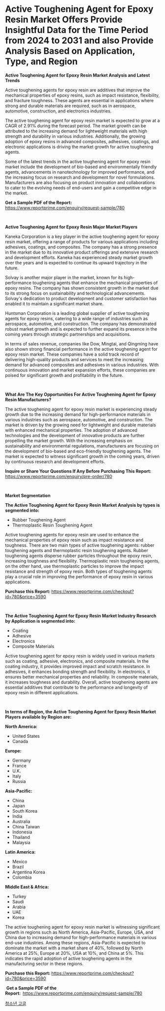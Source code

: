 <p><h1>Active Toughening Agent for Epoxy Resin Market Offers Provide Insightful Data for the Time Period from 2024 to 2031 and also Provide Analysis Based on Application, Type, and Region</h1></p><p><strong>Active Toughening Agent for Epoxy Resin Market Analysis and Latest Trends</strong></p>
<p><p>Active toughening agents for epoxy resin are additives that improve the mechanical properties of epoxy resins, such as impact resistance, flexibility, and fracture toughness. These agents are essential in applications where strong and durable materials are required, such as in aerospace, automotive, construction, and electronics industries.</p><p>The active toughening agent for epoxy resin market is expected to grow at a CAGR of 2.91% during the forecast period. The market growth can be attributed to the increasing demand for lightweight materials with high strength and durability in various industries. Additionally, the growing adoption of epoxy resins in advanced composites, adhesives, coatings, and electronic applications is driving the market growth for active toughening agents.</p><p>Some of the latest trends in the active toughening agent for epoxy resin market include the development of bio-based and environmentally friendly agents, advancements in nanotechnology for improved performance, and the increasing focus on research and development for novel formulations. Manufacturers are also focusing on product innovation and collaborations to cater to the evolving needs of end-users and gain a competitive edge in the market.</p></p>
<p><strong>Get a Sample PDF of the Report:&nbsp;</strong> <a href="https://www.reportprime.com/enquiry/request-sample/780">https://www.reportprime.com/enquiry/request-sample/780</a></p>
<p>&nbsp;</p>
<p><strong>Active Toughening Agent for Epoxy Resin Major Market Players</strong></p>
<p><p>Kaneka Corporation is a key player in the active toughening agent for epoxy resin market, offering a range of products for various applications including adhesives, coatings, and composites. The company has a strong presence in the market due to its innovative product offerings and extensive research and development efforts. Kaneka has experienced steady market growth over the years and is expected to continue its upward trajectory in the future.</p><p>Solvay is another major player in the market, known for its high-performance toughening agents that enhance the mechanical properties of epoxy resins. The company has shown consistent growth in the market due to its strong focus on sustainability and technological advancements. Solvay's dedication to product development and customer satisfaction has enabled it to maintain a significant market share.</p><p>Huntsman Corporation is a leading global supplier of active toughening agents for epoxy resins, catering to a wide range of industries such as aerospace, automotive, and construction. The company has demonstrated robust market growth and is expected to further expand its presence in the coming years through strategic partnerships and acquisitions.</p><p>In terms of sales revenue, companies like Dow, Mingtai, and Qingming have also shown strong financial performance in the active toughening agent for epoxy resin market. These companies have a solid track record of delivering high-quality products and services to meet the increasing demand for advanced composites and adhesives in various industries. With continuous innovation and market expansion efforts, these companies are poised for significant growth and profitability in the future.</p></p>
<p>&nbsp;</p>
<p><strong>What Are The Key Opportunities For Active Toughening Agent for Epoxy Resin Manufacturers?</strong></p>
<p><p>The active toughening agent for epoxy resin market is experiencing steady growth due to the increasing demand for high-performance materials in various industries such as aerospace, automotive, and construction. The market is driven by the growing need for lightweight and durable materials with enhanced mechanical properties. The adoption of advanced technologies and the development of innovative products are further propelling the market growth. With the increasing emphasis on sustainability and environmental regulations, manufacturers are focusing on the development of bio-based and eco-friendly toughening agents. The market is expected to witness significant growth in the coming years, driven by continuous research and development efforts.</p></p>
<p><strong>Inquire or Share Your Questions If Any Before Purchasing This Report:</strong> <a href="https://www.reportprime.com/enquiry/pre-order/780">https://www.reportprime.com/enquiry/pre-order/780</a></p>
<p>&nbsp;</p>
<p><strong>Market Segmentation</strong></p>
<p><strong>The Active Toughening Agent for Epoxy Resin Market Analysis by types is segmented into:</strong></p>
<p><ul><li>Rubber Toughening Agent</li><li>Thermoplastic Resin Toughening Agent</li></ul></p>
<p><p>Active toughening agents for epoxy resin are used to enhance the mechanical properties of epoxy resin such as impact resistance and toughness. There are two main types of active toughening agents: rubber toughening agents and thermoplastic resin toughening agents. Rubber toughening agents disperse rubber particles throughout the epoxy resin, increasing toughness and flexibility. Thermoplastic resin toughening agents, on the other hand, use thermoplastic particles to improve the impact resistance and strength of epoxy resin. Both types of toughening agents play a crucial role in improving the performance of epoxy resin in various applications.</p></p>
<p><strong>Purchase this Report:&nbsp;</strong><a href="https://www.reportprime.com/checkout?id=780&price=3590">https://www.reportprime.com/checkout?id=780&price=3590</a></p>
<p>&nbsp;</p>
<p><strong>The Active Toughening Agent for Epoxy Resin Market Industry Research by Application is segmented into:</strong></p>
<p><ul><li>Coating</li><li>Adhesive</li><li>Electronics</li><li>Composite Materials</li></ul></p>
<p><p>Active toughening agent for epoxy resin is widely used in various markets such as coating, adhesive, electronics, and composite materials. In the coating industry, it provides improved impact and scratch resistance. In adhesives, it enhances bonding strength and flexibility. In electronics, it ensures better mechanical properties and reliability. In composite materials, it increases toughness and durability. Overall, active toughening agents are essential additives that contribute to the performance and longevity of epoxy resin in different applications.</p></p>
<p>&nbsp;</p>
<p><strong>In terms of Region, the Active Toughening Agent for Epoxy Resin Market Players available by Region are:</strong></p>
<p>
    <p> <strong> North America: </strong>
        <ul>
            <li>United States</li>
            <li>Canada</li>
        </ul>
        </p> 
    <p> <strong> Europe: </strong>
        <ul>
            <li>Germany</li>
            <li>France</li>
            <li>U.K.</li>
            <li>Italy</li>
            <li>Russia</li>
        </ul>
        </p> 
    <p> <strong> Asia-Pacific: </strong>
        <ul>
            <li>China</li>
            <li>Japan</li>
            <li>South Korea</li>
            <li>India</li>
            <li>Australia</li>
            <li>China Taiwan</li>
            <li>Indonesia</li>
            <li>Thailand</li>
            <li>Malaysia</li>
        </ul>
        </p> 
    <p> <strong> Latin America: </strong>
        <ul>
            <li>Mexico</li>
            <li>Brazil</li>
            <li>Argentina Korea</li>
            <li>Colombia</li>
        </ul>
        </p> 
    <p> <strong> Middle East & Africa: </strong>
        <ul>
            <li>Turkey</li>
            <li>Saudi</li>
            <li>Arabia</li>
            <li>UAE</li>
            <li>Korea</li>
        </ul>
    </p>
    </p>
<p><p>The active toughening agent for epoxy resin market is witnessing significant growth in regions such as North America, Asia-Pacific, Europe, USA, and China due to increasing demand for high-performance materials in various end-use industries. Among these regions, Asia-Pacific is expected to dominate the market with a market share of 40%, followed by North America at 25%, Europe at 20%, USA at 10%, and China at 5%. This indicates the rapid adoption of active toughening agents in the manufacturing sector in these regions.</p></p>
<p><strong>Purchase this Report: </strong><a href="https://www.reportprime.com/checkout?id=780&price=3590">https://www.reportprime.com/checkout?id=780&price=3590</a></p>
<p>&nbsp;<strong>Get a Sample PDF of the Report:&nbsp;&nbsp;</strong><a href="https://www.reportprime.com/enquiry/request-sample/780">https://www.reportprime.com/enquiry/request-sample/780</a></p>
<p><strong></strong></p>
<p><p><a href="https://github.com/laholand/Market-Research-Report-List-3/blob/main/18908632208.md">청소년 고글</a></p></p>